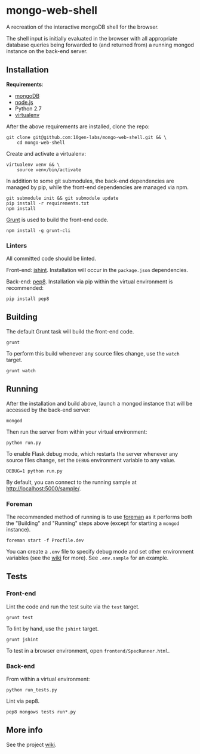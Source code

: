 mongo-web-shell
===============
A recreation of the interactive mongoDB shell for the browser.

The shell input is initially evaluated in the browser with all appropriate
database queries being forwarded to (and returned from) a running mongod
instance on the back-end server.

Installation
------------
__Requirements__:

* [mongoDB][mongoDB install]
* [node.js][]
* Python 2.7
* [virtualenv][]

After the above requirements are installed, clone the repo:

    git clone git@github.com:10gen-labs/mongo-web-shell.git && \
        cd mongo-web-shell

Create and activate a virtualenv:

    virtualenv venv && \
        source venv/bin/activate

In addition to some git submodules, the back-end dependencies are managed by
pip, while the front-end dependencies are managed via npm.

    git submodule init && git submodule update
    pip install -r requirements.txt
    npm install

[Grunt][] is used to build the front-end code.

    npm install -g grunt-cli

### Linters
All committed code should be linted.

Front-end: [jshint][]. Installation will occur in the `package.json`
dependencies.

Back-end: [pep8][]. Installation via pip within the virtual environment is
recommended:

    pip install pep8

Building
--------
The default Grunt task will build the front-end code.

    grunt

To perform this build whenever any source files change, use the `watch` target.

    grunt watch

Running
-------
After the installation and build above, launch a mongod instance that will be
accessed by the back-end server:

    mongod

Then run the server from within your virtual environment:

    python run.py

To enable Flask debug mode, which restarts the server whenever any source files
change, set the `DEBUG` environment variable to any value.

    DEBUG=1 python run.py

By default, you can connect to the running sample at
<http://localhost:5000/sample/>.

### Foreman
The recommended method of running is to use [foreman][] as it performs both the
"Building" and "Running" steps above (except for starting a `mongod` instance).

    foreman start -f Procfile.dev

You can create a `.env` file to specify debug mode and set other environment
variables (see the [wiki][wiki-config] for more). See `.env.sample` for an
example.

Tests
-----
### Front-end
Lint the code and run the test suite via the `test` target.

    grunt test

To lint by hand, use the `jshint` target.

    grunt jshint

To test in a browser environment, open `frontend/SpecRunner.html`.

### Back-end
From within a virtual environment:

    python run_tests.py

Lint via pep8.

    pep8 mongows tests run*.py

More info
---------
See the project [wiki][].

[wiki-config]: https://github.com/10gen-labs/mongo-web-shell/wiki/Configuration
[foreman]: http://ddollar.github.io/foreman/
[Grunt]: http://gruntjs.com/
[jshint]: http://jshint.org/
[mongoDB install]: http://docs.mongodb.org/manual/installation/
[node.js]: http://nodejs.org/
[pep8]: https://github.com/jcrocholl/pep8
[virtualenv]: http://www.virtualenv.org/en/latest/
[wiki]: https://github.com/10gen-labs/mongo-web-shell/wiki
